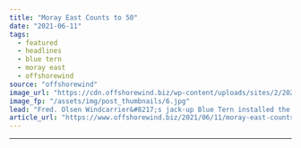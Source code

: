 ```yaml
---
title: "Moray East Counts to 50"
date: "2021-06-11"
tags: 
  - featured
  - headlines
  - blue tern
  - moray east
  - offshorewind
source: "offshorewind"
image_url: "https://cdn.offshorewind.biz/wp-content/uploads/sites/2/2021/06/11112504/Moray-East-Counts-to-50.jpg"
image_fp: "/assets/img/post_thumbnails/6.jpg"
lead: "Fred. Olsen Windcarrier&#8217;s jack-up Blue Tern installed the 50th Vestas V164-9.5MW wind turbine at"
article_url: "https://www.offshorewind.biz/2021/06/11/moray-east-counts-to-50/"
---
```


---
